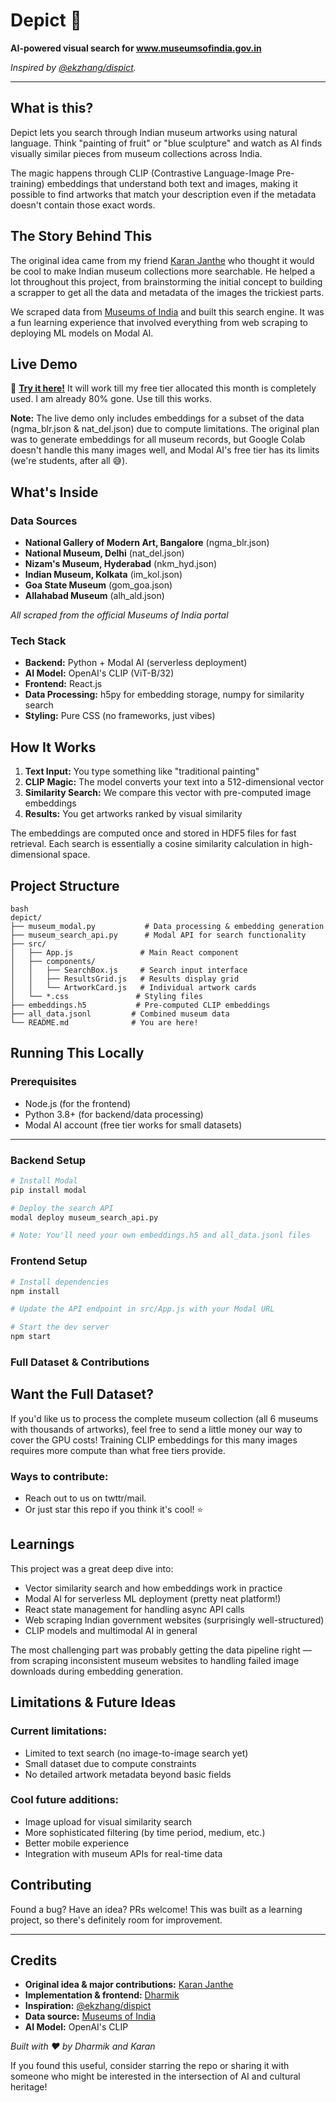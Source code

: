 # Depict 🎨

**AI-powered visual search for www.museumsofindia.gov.in**

*Inspired by [@ekzhang/dispict](https://github.com/ekzhang/dispict).*

---

## What is this?

Depict lets you search through Indian museum artworks using natural language. Think "painting of fruit" or "blue sculpture" and watch as AI finds visually similar pieces from museum collections across India.

The magic happens through CLIP (Contrastive Language-Image Pre-training) embeddings that understand both text and images, making it possible to find artworks that match your description even if the metadata doesn't contain those exact words.

## The Story Behind This

The original idea came from my friend [Karan Janthe](http://github.com/kmJ-007/) who thought it would be cool to make Indian museum collections more searchable. He helped a lot throughout this project, from brainstorming the initial concept to building a scrapper to get all the data and metadata of the images the trickiest parts.

We scraped data from [Museums of India](https://www.museumsofindia.gov.in/) and built this search engine. It was a fun learning experience that involved everything from web scraping to deploying ML models on Modal AI.

## Live Demo

🔗 **[Try it here!](https://museum-clip-2.vercel.app/)**
It will work till my free tier allocated this month is completely used. I am already 80% gone. Use till this works.   
<!-- Have not yet deployed because I used the free tier I was allocated this month. Will continue this next month and host it. But if anyone wants to try it locally, it does work. -->

**Note:** The live demo only includes embeddings for a subset of the data (ngma_blr.json & nat_del.json) due to compute limitations. The original plan was to generate embeddings for all museum records, but Google Colab doesn't handle this many images well, and Modal AI's free tier has its limits (we're students, after all 😅).

## What's Inside

### Data Sources
- **National Gallery of Modern Art, Bangalore** (ngma_blr.json)
- **National Museum, Delhi** (nat_del.json)
- **Nizam's Museum, Hyderabad** (nkm_hyd.json)
- **Indian Museum, Kolkata** (im_kol.json)
- **Goa State Museum** (gom_goa.json)
- **Allahabad Museum** (alh_ald.json)

*All scraped from the official Museums of India portal*

### Tech Stack
- **Backend:** Python + Modal AI (serverless deployment)
- **AI Model:** OpenAI's CLIP (ViT-B/32)
- **Frontend:** React.js
- **Data Processing:** h5py for embedding storage, numpy for similarity search
- **Styling:** Pure CSS (no frameworks, just vibes)

## How It Works

1. **Text Input:** You type something like "traditional painting"
2. **CLIP Magic:** The model converts your text into a 512-dimensional vector
3. **Similarity Search:** We compare this vector with pre-computed image embeddings
4. **Results:** You get artworks ranked by visual similarity

The embeddings are computed once and stored in HDF5 files for fast retrieval. Each search is essentially a cosine similarity calculation in high-dimensional space.

## Project Structure
```
bash
depict/
├── museum_modal.py           # Data processing & embedding generation
├── museum_search_api.py      # Modal API for search functionality
├── src/
│   ├── App.js               # Main React component
│   ├── components/
│   │   ├── SearchBox.js     # Search input interface
│   │   ├── ResultsGrid.js   # Results display grid
│   │   └── ArtworkCard.js   # Individual artwork cards
│   └── *.css               # Styling files
├── embeddings.h5           # Pre-computed CLIP embeddings
├── all_data.jsonl         # Combined museum data
└── README.md              # You are here!
```

## Running This Locally

### Prerequisites

- Node.js (for the frontend)
- Python 3.8+ (for backend/data processing)
- Modal AI account (free tier works for small datasets)

---

### Backend Setup

```bash
# Install Modal
pip install modal

# Deploy the search API
modal deploy museum_search_api.py

# Note: You'll need your own embeddings.h5 and all_data.jsonl files
```

### Frontend Setup

```bash
# Install dependencies
npm install

# Update the API endpoint in src/App.js with your Modal URL

# Start the dev server
npm start
```


### Full Dataset & Contributions

## Want the Full Dataset?

If you'd like us to process the complete museum collection (all 6 museums with thousands of artworks), feel free to send a little money our way to cover the GPU costs! Training CLIP embeddings for this many images requires more compute than what free tiers provide.

### Ways to contribute:

- Reach out to us on twttr/mail.  
- Or just star this repo if you think it's cool! ⭐

## Learnings

This project was a great deep dive into:

- Vector similarity search and how embeddings work in practice  
- Modal AI for serverless ML deployment (pretty neat platform!)  
- React state management for handling async API calls  
- Web scraping Indian government websites (surprisingly well-structured)  
- CLIP models and multimodal AI in general  

The most challenging part was probably getting the data pipeline right — from scraping inconsistent museum websites to handling failed image downloads during embedding generation.


## Limitations & Future Ideas

### Current limitations:

- Limited to text search (no image-to-image search yet)  
- Small dataset due to compute constraints  
- No detailed artwork metadata beyond basic fields  

### Cool future additions:

- Image upload for visual similarity search  
- More sophisticated filtering (by time period, medium, etc.)  
- Better mobile experience  
- Integration with museum APIs for real-time data

## Contributing

Found a bug? Have an idea? PRs welcome! This was built as a learning project, so there's definitely room for improvement.

---

## Credits

- **Original idea & major contributions:** [Karan Janthe](https://github.com/kmJ-007)  
- **Implementation & frontend:** [Dharmik](https://github.com/dhrm1k)  
- **Inspiration:** [@ekzhang/dispict](https://github.com/ekzhang/dispict)  
- **Data source:** [Museums of India](https://www.museumsofindia.gov.in/)  
- **AI Model:** OpenAI's CLIP  

_Built with ❤️ by Dharmik and Karan_

If you found this useful, consider starring the repo or sharing it with someone who might be interested in the intersection of AI and cultural heritage!
